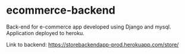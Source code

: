 # ecommerce-backend
Back-end for e-commerce app developed using Django and mysql. Application deployed to heroku.

Link to backend: https://storebackendapp-prod.herokuapp.com/store/
